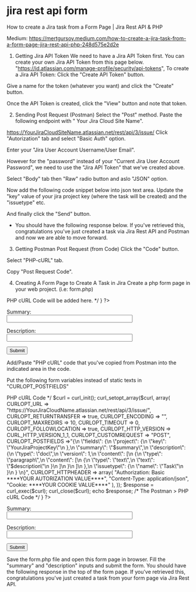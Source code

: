 # jira rest api form

How to create a Jira task from a Form Page | Jira Rest API & PHP

Medium: https://mertgursoy.medium.com/how-to-create-a-jira-task-from-a-form-page-jira-rest-api-php-248d575e2d2e

1. Getting Jira API Token
We need to have a Jira API Token first.
You can create your own Jira API Token from this page below. "https://id.atlassian.com/manage-profile/security/api-tokens",
To create a Jira API Token:
Click the "Create API Token" button.

Give a name for the token (whatever you want) and click the "Create" button.

Once the API Token is created, click the "View" button and note that token.

2. Sending Post Request (Postman)
Select the "Post" method.
Paste the following endpoint with " Your Jira Cloud Site Name".

https://YourJiraCloudSiteName.atlassian.net/rest/api/3/issue/
Click "Autorization" tab and select "Basic Auth" option.

Enter your "Jira User Account Username/User Email".

However for the "password" instead of your "Current Jira User Account Password", we need to use the "Jira API Token" that we've created above.

Select "Body" tab then "Raw" radio button and aslo "JSON" option.

Now add the following code snippet below into json text area. Update the "key" value of your jira project key (where the task will be created) and the "issuetype" etc.

And finally click the "Send" button.

* You should have the following response below. If you've retrieved this, congratulations you've just created a task via Jira Rest API and Postman and now we are able to move forward.
3. Getting Postman Post Request (from Code)
Click the "Code" button.

Select "PHP-cURL" tab.

Copy "Post Request Code".

4. Creating A Form Page to Create A Task in Jira
Create a php form page in your web project. (i.e: form.php)

<?php
if ( isset($_POST["submitValue"]) ) {
   
  $summary = $_POST["Summary"];
  $description = $_POST["Description"];
  /* The Postman > PHP cURL Code will be added here. */
  }
?>
<form method="post">
<p>
    <label for="inp01"> Summary: </label><br>
    <input type="text" name="Summary" id="inp01" size="40px" />
  </p>
<p>
    <label for="inp02"> Description: </label><br>
    <input type="text" name="Description" id="inp02" size="40px" />
  </p>
<p>
    <input type="submit" name="submitValue" value="Submit" />
  </p>
</form>
Add/Paste "PHP cURL" code that you've copied from Postman into the indicated area in the code.

Put the following form variables instead of static texts in "CURLOPT_POSTFIELDS"

<?php
if ( isset($_POST["submitValue"]) ) {
   
  $summary = $_POST["Summary"];
  $description = $_POST["Description"];

/* The Postman > PHP cURL Code */
$curl = curl_init();
curl_setopt_array($curl, array(
  CURLOPT_URL => "https://YourJiraCloudName.atlassian.net/rest/api/3/issue/",
  CURLOPT_RETURNTRANSFER => true,
  CURLOPT_ENCODING => "",
  CURLOPT_MAXREDIRS => 10,
  CURLOPT_TIMEOUT => 0,
  CURLOPT_FOLLOWLOCATION => true,
  CURLOPT_HTTP_VERSION => CURL_HTTP_VERSION_1_1,
  CURLOPT_CUSTOMREQUEST => "POST",
  CURLOPT_POSTFIELDS =>"{\n
    \"fields\": {\n
      \"project\": {\n
        \"key\": \"YourJiraProjectKey\"\n
        },\n
        \"summary\": \"$summary\",\n
        \"description\": {\n
          \"type\": \"doc\",\n
          \"version\": 1,\n
          \"content\": [\n
              {\n
                \"type\": \"paragraph\",\n
                \"content\": [\n
                                   {\n
                                       \"type\": \"text\",\n
                                       \"text\": \"$description\"\n
                                   }\n
                             ]\n
                      }\n
                  ]\n
            },\n
            \"issuetype\": {\n
              \"name\": \"Task\"\n
                   }\n
             }
       \n}",
  CURLOPT_HTTPHEADER => array(
    "Authorization: Basic ****YOUR AUTORIZATION VALUE****",
    "Content-Type: application/json",
    "Cookie: ****YOUR COOKIE VALUE****"
  ),
));
$response = curl_exec($curl);
curl_close($curl);
echo $response;
/* The Postman > PHP cURL Code */
}
?>
<form method="post">
<p>
    <label for="inp01"> Summary: </label><br>
    <input type="text" name="Summary" id="inp01" size="40px" />
  </p>
<p>
    <label for="inp02"> Description: </label><br>
    <input type="text" name="Description" id="inp02" size="40px" />
  </p>
<p>
    <input type="submit" name="submitValue" value="Submit" />
  </p>
</form>
Save the form.php file and open this form page in browser.
Fill the "summary" and "description" inputs and submit the form.
You should have the following response in the top of the form page. If you've retrieved this, congratulations you've just created a task from your form page via Jira Rest API.
